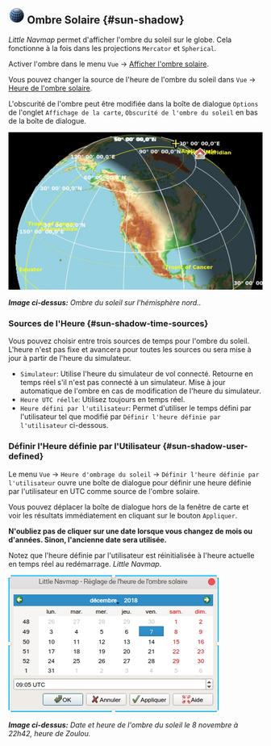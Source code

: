 ## ![Sun Shadow](../images/icons/mapshadow.png "Sun Shadow") Ombre Solaire {#sun-shadow}

_Little Navmap_ permet d'afficher l'ombre du soleil sur le globe. Cela fonctionne à la fois dans les projections `Mercator` et `Spherical`.

Activer l'ombre dans le menu `Vue` -&gt; [Afficher l'ombre solaire](MENUS.md#show-sun-shading).

Vous pouvez changer la source de l'heure de l'ombre du soleil dans `Vue` -&gt; [Heure de l'ombre solaire](MENUS.md#show-sun-shading-time ).

L'obscurité de l'ombre peut être modifiée dans la boîte de dialogue `Options` de l'onglet `Affichage de la carte`, `Obscurité de l'ombre du soleil` en bas de la boîte de dialogue.

![Sun Shadow](../images/sunshadow.jpg)

_**Image ci-dessus:** Ombre du soleil sur l'hémisphère nord.._

### Sources de l'Heure {#sun-shadow-time-sources}

Vous pouvez choisir entre trois sources de temps pour l'ombre du soleil. L'heure n'est pas fixe et avancera pour toutes les sources ou sera mise à jour à partir de l'heure du simulateur.

* `Simulateur`: Utilise l'heure du simulateur de vol connecté. Retourne en temps réel s'il n'est pas connecté à un simulateur. Mise à jour automatique de l'ombre en cas de modification de l'heure du simulateur.
* `Heure UTC réelle`: Utilisez toujours en temps réel.
* `Heure défini par l'utilisateur`: Permet d'utiliser le temps défini par l'utilisateur tel que modifié par `Définir l'heure définie par l'utilisateur` ci-dessous. 

### Définir l'Heure définie par l'Utilisateur {#sun-shadow-user-defined}

Le menu `Vue` -&gt; `Heure d'ombrage du soleil` -&gt; `Définir l'heure définie par l'utilisateur` ouvre une boîte de dialogue pour définir une heure définie par l'utilisateur en UTC comme source de l'ombre solaire.

Vous pouvez déplacer la boîte de dialogue hors de la fenêtre de carte et voir les résultats immédiatement en cliquant sur le bouton `Appliquer`.

**N'oubliez pas de cliquer sur une date lorsque vous changez de mois ou d'années. Sinon, l'ancienne date sera utilisée.**

Notez que l'heure définie par l'utilisateur est réinitialisée à l'heure actuelle en temps réel au redémarrage. _Little Navmap_.

![Date and Time for Sun Shadow](../images/sunshadowtime_fr.jpg)

_**Image ci-dessus:** Date et heure de l'ombre du soleil le 8 novembre à 22h42, heure de Zoulou._
